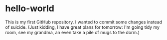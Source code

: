 # hello-world
This is my first GitHub repository.
I wanted to commit some changes instead of suicide. (Just kidding, I have great plans for tomorrow: I'm going tidy my room, see my grandma, an even take a pile of mugs to the dorm.)
